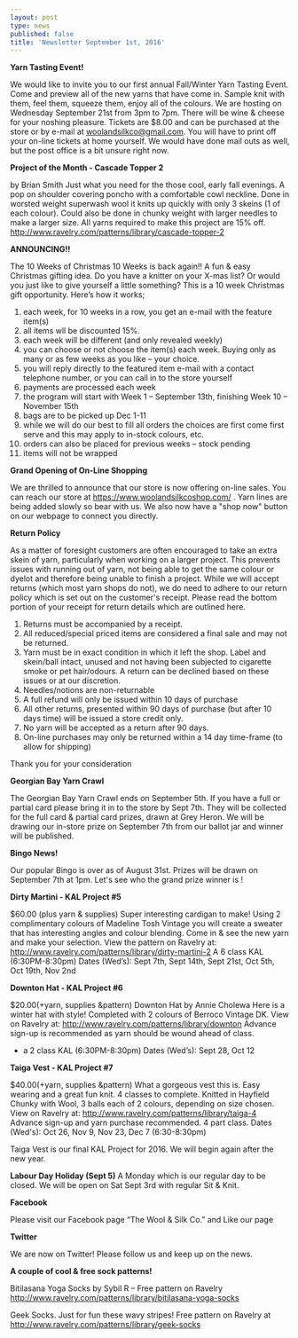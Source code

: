 ```yaml
---
layout: post
type: news
published: false
title: 'Newsletter September 1st, 2016'
---
```

**Yarn Tasting Event!**

We would like to invite you to our first annual Fall/Winter Yarn Tasting Event.  Come and preview all of the new yarns that have come in. Sample knit with them, feel them, squeeze them, enjoy all of the colours.  We are hosting on Wednesday September 21st  from 3pm to 7pm.  There will be wine & cheese for your noshing pleasure.  Tickets are $8.00 and can be purchased at the store or by e-mail at woolandsilkco@gmail.com. You will have to print off your on-line tickets at home yourself. We would have done mail outs as well, but the post office is a bit unsure right now. 

**Project of the Month - Cascade Topper 2**

by Brian Smith
Just what you need for the those cool, early fall evenings. A pop on shoulder covering poncho with a comfortable cowl neckline.  Done in worsted weight superwash wool it knits up quickly with only 3 skeins (1 of each colour). Could also be done in chunky weight with larger needles to make a larger size. All yarns required to make this project are 15% off.
http://www.ravelry.com/patterns/library/cascade-topper-2 

**ANNOUNCING!!**

The 10 Weeks of Christmas 
10 Weeks is back again!!  A fun & easy Christmas gifting idea.  Do you have a knitter on your X-mas list?  Or would you just like to give yourself a little something?  This is a 10 week Christmas gift opportunity.  Here’s how it works;

1. each week, for 10 weeks in a row,  you get an e-mail with the feature item(s)
2. all items wll be discounted 15%.
3. each week will be different (and only revealed weekly)
4. you can choose or not choose the item(s) each week. Buying only as many or as few weeks as you like – your choice.
5. you will reply directly to the featured item e-mail with a contact telephone number, or you can call in to the store yourself
6. payments are processed each week
7. the program will start with Week 1 – September 13th,  finishing Week 10 – November 15th
8. bags are to be picked up Dec 1-11
9. while we will do our best to fill all orders the choices are first come first serve and this may apply to in-stock colours, etc. 
11. orders can also be placed for previous weeks – stock pending
12. items will not be wrapped

**Grand Opening of On-Line Shopping**

We are thrilled to announce that our store is now offering on-line sales. You can reach our store at https://www.woolandsilkcoshop.com/ .  Yarn lines are being added slowly so bear with us. We also now have a "shop now" button on our webpage to connect you directly. 

**Return Policy**

As a matter of foresight customers are often encouraged to take an extra skein of yarn, particularly when working on a larger project. This prevents issues with running out of yarn, not being able to get the same colour or dyelot and therefore being unable to finish a project.  While we will accept returns (which most yarn shops do not), we do need to adhere to our return policy which is set out on the customer's receipt.  Please read the bottom portion of your receipt for return details which are outlined here.
1. Returns must be accompanied by a receipt.
2. All reduced/special priced items are considered a final sale and may not be returned. 
3. Yarn must be in exact condition in which it left the shop. Label and skein/ball intact, unused and not having been subjected to cigarette smoke or pet hair/odours.  A return can be declined based on these issues or at our discretion.
4. Needles/notions are non-returnable
5. A full refund will only be issued within 10 days of purchase
6. All other returns, presented within 90 days of purchase (but after 10 days time) will be issued a store credit only.
7. No yarn will be accepted as a return after 90 days.
8. On-line purchases may only be returned within a 14 day time-frame (to allow for shipping)

Thank you for your consideration
 
**Georgian Bay Yarn Crawl**

The Georgian Bay Yarn Crawl ends on September 5th. If you have a full or partial card please bring it in to the store by Sept 7th. They will be collected for the full card & partial card prizes, drawn at Grey Heron. We will be drawing our in-store prize on September 7th from our ballot jar and winner will be published. 

**Bingo News!**

Our popular Bingo is over as of August 31st. Prizes will be drawn on September 7th at 1pm. Let's see who the grand prize winner is !

**Dirty Martini - KAL Project #5**

$60.00 (plus yarn & supplies)
Super interesting cardigan to make! Using 2 complimentary colours of Madeline Tosh Vintage you will create a sweater that has interesting angles and colour blending. Come in & see the new yarn and make your selection. View the pattern on Ravelry at:  http://www.ravelry.com/patterns/library/dirty-martini-2
A 6 class KAL (6:30PM-8:30pm)
Dates (Wed’s): Sept 7th, Sept 14th, Sept 21st, Oct 5th, Oct 19th,         Nov 2nd

**Downton Hat - KAL Project #6**

$20.00(+yarn, supplies &pattern)
Downton Hat  by Annie Cholewa
Here is a winter hat with style!
Completed with 2 colours of Berroco Vintage DK.
View on Ravelry at:  http://www.ravelry.com/patterns/library/downton
Advance sign-up is recommended as yarn should be wound ahead of class.
- a 2 class KAL (6:30PM-8:30pm)      Dates (Wed’s):  Sept 28, Oct 12

**Taiga Vest - KAL Project #7**

$40.00(+yarn, supplies &pattern)
What a gorgeous vest this is. Easy wearing and a great fun knit. 4 classes to complete. Knitted in Hayfield Chunky with Wool, 3 balls each of 2 colours, depending on size chosen. View on Ravelry at:  http://www.ravelry.com/patterns/library/taiga-4
Advance sign-up and yarn purchase recommended.
4 part class.
Dates (Wed's): Oct 26, Nov 9, Nov 23, Dec 7  (6:30-8:30pm)   

Taiga Vest is our final KAL Project for 2016. We will begin again after
the new year.                                      

**Labour Day Holiday (Sept 5)**
A Monday which is our regular day to be closed. We will be open on Sat Sept 3rd with regular Sit & Knit.
 
**Facebook**

Please visit our Facebook page “The Wool & Silk Co.” and Like our page

**Twitter**

We are now on Twitter!  Please follow us and keep up on the news.

**A couple of cool & free sock patterns!**

Bitilasana Yoga Socks by Sybil R – Free pattern on Ravelry http://www.ravelry.com/patterns/library/bitilasana-yoga-socks
  
Geek Socks.
Just for fun these wavy stripes!  Free pattern on Ravelry at  http://www.ravelry.com/patterns/library/geek-socks 